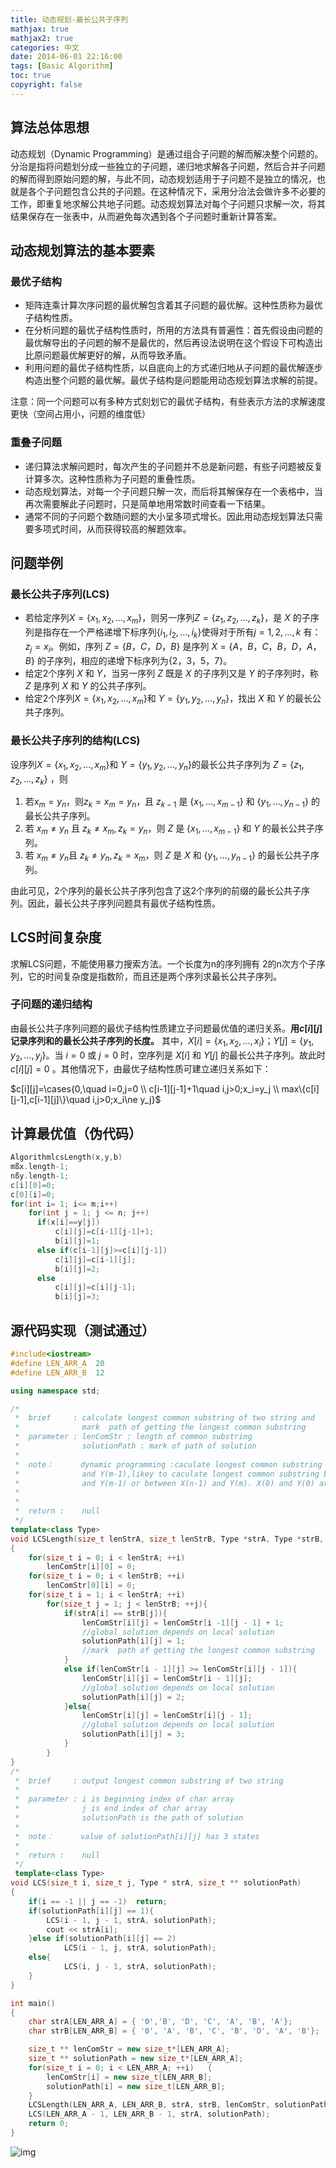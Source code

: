 ```yaml
---
title: 动态规划-最长公共子序列
mathjax: true
mathjax2: true
categories: 中文
date: 2014-06-01 22:16:00
tags: [Basic Algorithm]
toc: true
copyright: false
---
```


## 算法总体思想

动态规划（Dynamic Programming）是通过组合子问题的解而解决整个问题的。分治是指将问题划分成一些独立的子问题，递归地求解各子问题，然后合并子问题的解而得到原始问题的解，与此不同，动态规划适用于子问题不是独立的情况，也就是各个子问题包含公共的子问题。在这种情况下，采用分治法会做许多不必要的工作，即重复地求解公共地子问题。动态规划算法对每个子问题只求解一次，将其结果保存在一张表中，从而避免每次遇到各个子问题时重新计算答案。

## 动态规划算法的基本要素

### 最优子结构

-   矩阵连乘计算次序问题的最优解包含着其子问题的最优解。这种性质称为最优子结构性质。
-   在分析问题的最优子结构性质时，所用的方法具有普遍性：首先假设由问题的最优解导出的子问题的解不是最优的，然后再设法说明在这个假设下可构造出比原问题最优解更好的解，从而导致矛盾。
-   利用问题的最优子结构性质，以自底向上的方式递归地从子问题的最优解逐步构造出整个问题的最优解。最优子结构是问题能用动态规划算法求解的前提。

注意：同一个问题可以有多种方式刻划它的最优子结构，有些表示方法的求解速度更快（空间占用小，问题的维度低）

### 重叠子问题

-   递归算法求解问题时，每次产生的子问题并不总是新问题，有些子问题被反复计算多次。这种性质称为子问题的重叠性质。
-   动态规划算法，对每一个子问题只解一次，而后将其解保存在一个表格中，当再次需要解此子问题时，只是简单地用常数时间查看一下结果。
-   通常不同的子问题个数随问题的大小呈多项式增长。因此用动态规划算法只需要多项式时间，从而获得较高的解题效率。 

## 问题举例

### 最长公共子序列(LCS)

-   若给定序列$X=\{x_1,x_2,…,x_m\}$，则另一序列$Z=\{z_1,z_2,…,z_k\}$，是 $X$ 的子序列是指存在一个严格递增下标序列$\{i_1,i_2,…,i_k\}$使得对于所有$j=1,2,…,k$ 有：$z_j=x_{i}$。例如，序列 $Z=\{B，C，D，B\}$ 是序列 $X=\{A，B，C，B，D，A，B\}$ 的子序列，相应的递增下标序列为$\{2，3，5，7\}$。
-   给定2个序列 $X$ 和 $Y$，当另一序列 $Z$ 既是 $X$ 的子序列又是 $Y$ 的子序列时，称 $Z$ 是序列 $X$ 和 $Y$ 的公共子序列。
-   给定2个序列$X=\{x_1,x_2,…,x_m\}$和 $Y=\{y_1,y_2,…,y_n\}$，找出 $X$ 和 $Y$ 的最长公共子序列。

### 最长公共子序列的结构(LCS)

设序列$X=\{x_1,x_2,…,x_m\}$和 $Y=\{y_1,y_2,…,y_n\}$的最长公共子序列为 $Z=\{z_1,z_2,…,z_k\}$ ，则

1.  若$x_m=y_n$，则$z_k=x_m=y_n$，且 $z_{k-1}$ 是 $\{x_1,\ldots, x_{m-1}\}$ 和 $\{y_1, \ldots, y_{n-1}\}$ 的最长公共子序列。
2.  若 $x_m≠y_n$ 且 $z_k≠x_m, z_k=y_n$，则 $Z$ 是 $\{x_1,\ldots, x_{m-1}\}$ 和 $Y$ 的最长公共子序列。
3.  若 $x_m≠y_n$且 $z_k≠y_n, z_k=x_m$，则 $Z$ 是 $X$ 和  $\{y_1, \ldots, y_{n-1}\}$ 的最长公共子序列。

由此可见，2个序列的最长公共子序列包含了这2个序列的前缀的最长公共子序列。因此，最长公共子序列问题具有最优子结构性质。 

## LCS时间复杂度

求解LCS问题，不能使用暴力搜索方法。一个长度为n的序列拥有 2的n次方个子序列，它的时间复杂度是指数阶，而且还是两个序列求最长公共子序列。

### 子问题的递归结构

由最长公共子序列问题的最优子结构性质建立子问题最优值的递归关系。**用$c[i][j]$记录序列和的最长公共子序列的长度。** 其中，$X[i]=\{x_1,x_2,…,x_i\}$；$Y[j]=\{y_1,y_2,…,y_j\}$。当 $i=0$ 或 $j=0$ 时，空序列是 $X[i]$ 和 $Y[j]$ 的最长公共子序列。故此时 $c[i][j]=0$ 。其他情况下，由最优子结构性质可建立递归关系如下：

$c[i][j]=\cases{0,\quad i=0,j=0 \\ c[i-1][j-1]+1\quad i,j>0;x_i=y_j \\ max\{c[i][j-1],c[i-1][j]\}\quad i,j>0;x_i\ne y_j}$

## 计算最优值（伪代码）

```c++
AlgorithmlcsLength(x,y,b)
mßx.length-1;
nßy.length-1;
c[i][0]=0;
c[0][i]=0;
for(int i= 1; i<= m;i++)
    for(int j = 1; j <= n; j++)
      if(x[i]==y[j])
          c[i][j]=c[i-1][j-1]+1;
          b[i][j]=1;
      else if(c[i-1][j]>=c[i][j-1])
          c[i][j]=c[i-1][j];
          b[i][j]=2;
      else
          c[i][j]=c[i][j-1];
          b[i][j]=3;
```

## 源代码实现（测试通过）

```c++
#include<iostream>
#define LEN_ARR_A  20
#define LEN_ARR_B  12

using namespace std;

/*
 *  brief     : calculate longest common substring of two string and 
 *              mark  path of getting the longest common substring  
 *	parameter : lenComStr : length of common substring
 *              solutionPath : mark of path of solution
 *
 *  note：      dynamic programming :caculate longest common substring between X(n)
 *              and Y(m-1),likey to caculate longest common substring between X(n) 
 *              and Y(m-1) or between X(n-1) and Y(m). X(0) and Y(0) are not referenced!
 *
 *
 *	return :    null
 */
template<class Type>
void LCSLength(size_t lenStrA, size_t lenStrB, Type *strA, Type *strB, size_t ** lenComStr, size_t ** solutionPath)
{
	for(size_t i = 0; i < lenStrA; ++i)
		lenComStr[i][0] = 0;
	for(size_t i = 0; i < lenStrB; ++i)
		lenComStr[0][i] = 0;
	for(size_t i = 1; i < lenStrA; ++i)
		for(size_t j = 1; j < lenStrB; ++j){
			if(strA[i] == strB[j]){
				lenComStr[i][j] = lenComStr[i -1][j - 1] + 1; 
				//global solution depends on local solution
				solutionPath[i][j] = 1;               
				//mark  path of getting the longest common substring 
			}
			else if(lenComStr[i - 1][j] >= lenComStr[i][j - 1]){
				lenComStr[i][j] = lenComStr[i - 1][j];  
				//global solution depends on local solution
				solutionPath[i][j] = 2;
			}else{
				lenComStr[i][j] = lenComStr[i][j - 1];  
				//global solution depends on local solution
				solutionPath[i][j] = 3;
			}
		}
}
/*
 *  brief     : output longest common substring of two string  
 *              
 *	parameter : i is beginning index of char array
 *              j is end index of char array
 *              solutionPath is the path of solution
 *
 *  note：      value of solutionPath[i][j] has 3 states  
 *
 *	return :    null
 */
 template<class Type>
void LCS(size_t i, size_t j, Type * strA, size_t ** solutionPath)
{
	if(i == -1 || j == -1)	return;
	if(solutionPath[i][j] == 1){
		LCS(i - 1, j - 1, strA, solutionPath); 
		cout << strA[i];
	}else if(solutionPath[i][j] == 2)
			LCS(i - 1, j, strA, solutionPath);
	else{
			LCS(i, j - 1, strA, solutionPath);
	}
}

int main()
{
	char strA[LEN_ARR_A] = { '0','B', 'D', 'C', 'A', 'B', 'A'};
	char strB[LEN_ARR_B] = { '0', 'A', 'B', 'C', 'B', 'D', 'A', 'B'};

	size_t ** lenComStr = new size_t*[LEN_ARR_A];
	size_t ** solutionPath = new size_t*[LEN_ARR_A];
	for(size_t i = 0; i < LEN_ARR_A; ++i)	{
		lenComStr[i] = new size_t[LEN_ARR_B];
		solutionPath[i] = new size_t[LEN_ARR_B];
	}
	LCSLength(LEN_ARR_A, LEN_ARR_B, strA, strB, lenComStr, solutionPath);
	LCS(LEN_ARR_A - 1, LEN_ARR_B - 1, strA, solutionPath);
	return 0;
}
```
![img](http://pne0wr4lu.bkt.clouddn.com/gitpage/dynamic-programming/1.png)
